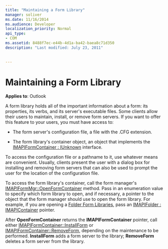 ```yaml
---
title: "Maintaining a Form Library"
manager: soliver
ms.date: 11/16/2014
ms.audience: Developer
localization_priority: Normal
api_type:
- COM
ms.assetid: 8488f7ec-e44b-4d1a-ba42-baea8c71d350
description: "Last modified: July 23, 2011"
 
 
---
```


# Maintaining a Form Library

  
  
**Applies to**: Outlook 
  
A form library holds all of the important information about a form: its properties, its verbs, and its server's executable files. Some clients allow their users to maintain, install, or remove form servers. If you want to offer this feature to your users, you must have access to:
  
- The form server's configuration file, a file with the .CFG extension.
    
- The form library's container object, an object that implements the [IMAPIFormContainer : IUnknown](imapiformcontaineriunknown.md) interface. 
    
To access the configuration file or a pathname to it, use whatever means are convenient. Usually, clients present the user with a dialog box for installing and removing form servers that can also be used to prompt the user for the location of the configuration file.
  
To access the form library's container, call the form manager's [IMAPIFormMgr::OpenFormContainer](imapiformmgr-openformcontainer.md) method. Pass in an enumeration value to specify which form library to open, and if necessary, a pointer to the object that the form manager should use to open the form library. For example, if you are opening a [Folder Form Libraries](folder-form-libraries.md), pass an [IMAPIFolder : IMAPIContainer](imapifolderimapicontainer.md) pointer. 
  
After **OpenFormContainer** returns the **IMAPIFormContainer** pointer, call either [IMAPIFormContainer::InstallForm](imapiformcontainer-installform.md) or [IMAPIFormContainer::RemoveForm](imapiformcontainer-removeform.md), depending on the maintenance to be performed. **InstallForm** adds a form server to the library; **RemoveForm** deletes a form server from the library. 
  

